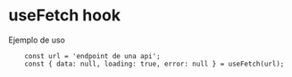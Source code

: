 # useFetch hook

Ejemplo de uso

```
    const url = 'endpoint de una api';
    const { data: null, loading: true, error: null } = useFetch(url);
```

